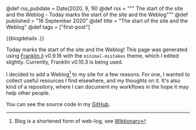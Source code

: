 @def rss_pubdate = Date(2020, 9, 16)
@def rss = """ The start of the site and the Weblog - Today marks the start of the site and the Weblog"""
@def published = "16 September 2020"
@def title = "The start of the site and the Weblog"
@def tags = ["first-post"]

{{blogdetails .}}

Today marks the start of the site and the Weblog!
This page was generated using [Franklin.jl](franklinjl.org) v0.9.16 with the `minimal-mistakes` theme, which I edited slightly.
Currently, Franklin v0.10.3 is being used.

I decided to add a Weblog[^1] to my site for a few reasons.
For one, I wanted to collect useful resources I find elsewhere, and my thoughts on it.
It's also kind of a repository, where I can document my workflows in the hope it may help other people.

You can see the source code in my [GitHub](github.com/bhvieira/bhvieira.github.io).

[^1]: Blog is a shortened form of web-log, see [Wiktionary](https://en.wiktionary.org/wiki/blog)

